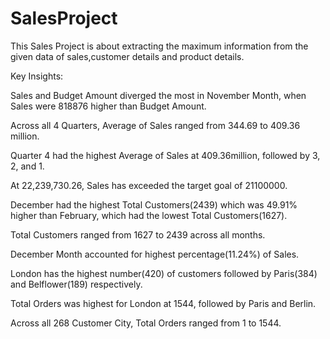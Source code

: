 # SalesProject
This Sales Project is about extracting the maximum information from the given data of sales,customer details and product details.


Key Insights:

Sales and Budget Amount diverged the most in November Month, when Sales were 818876 higher than Budget Amount.

Across all 4 Quarters, Average of Sales ranged from 344.69 to 409.36 million.

Quarter 4 had the highest Average of Sales at 409.36million, followed by 3, 2, and 1.

At 22,239,730.26, Sales has exceeded the target goal of 21100000.

December had the highest Total Customers(2439) which was 49.91% higher than February, which had the lowest Total Customers(1627).

Total Customers ranged from 1627 to 2439 across all months.

December Month accounted for highest percentage(11.24%) of Sales.

London has the highest number(420) of customers followed by Paris(384) and Belflower(189) respectively.

Total Orders was highest for London at 1544, followed by Paris and Berlin.

Across all 268 Customer City, Total Orders ranged from 1 to 1544.
